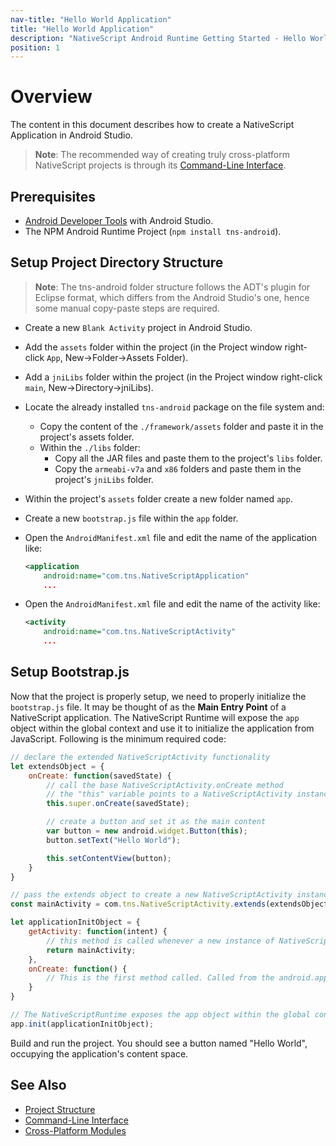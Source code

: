 ```yaml
---
nav-title: "Hello World Application"
title: "Hello World Application"
description: "NativeScript Android Runtime Getting Started - Hello World"
position: 1
---
```


# Overview

The content in this document describes how to create a NativeScript Application in Android Studio.

> **Note**: The recommended way of creating truly cross-platform NativeScript projects is through its [Command-Line Interface](https://github.com/NativeScript/nativescript-cli).

## Prerequisites

* [Android Developer Tools](http://developer.android.com/sdk/index.html) with Android Studio.
* The NPM Android Runtime Project (`npm install tns-android`).

## Setup Project Directory Structure

> **Note**: The tns-android folder structure follows the ADT's plugin for Eclipse format, which differs from the Android Studio's one, hence some manual copy-paste steps are required.

* Create a new `Blank Activity` project in Android Studio.
* Add the `assets` folder within the project (in the Project window right-click `App`, New->Folder->Assets Folder).
* Add a `jniLibs` folder within the project (in the Project window right-click `main`, New->Directory->jniLibs).
* Locate the already installed `tns-android` package on the file system and:
  + Copy the content of the `./framework/assets` folder and paste it in the project's assets folder.
  + Within the `./libs` folder:
    - Copy all the JAR files and paste them to the project's `libs` folder.
    - Copy the `armeabi-v7a` and `x86` folders and paste them in the project's `jniLibs` folder.
* Within the project's `assets` folder create a new folder named `app`.
* Create a new `bootstrap.js` file within the `app` folder.
* Open the `AndroidManifest.xml` file and edit the name of the application like:

  ``` XML
  <application
      android:name="com.tns.NativeScriptApplication"
      ...
  ```

* Open the `AndroidManifest.xml` file and edit the name of the activity like:

  ``` XML
  <activity
      android:name="com.tns.NativeScriptActivity"
      ...
  ```

## Setup Bootstrap.js

Now that the project is properly setup, we need to properly initialize the `bootstrap.js` file. It may be thought of as the **Main Entry Point** of a NativeScript application. The NativeScript Runtime will expose the `app` object within the global context and use it to initialize the application from JavaScript. Following is the minimum required code:

``` JavaScript
// declare the extended NativeScriptActivity functionality
let extendsObject = {
    onCreate: function(savedState) {
        // call the base NativeScriptActivity.onCreate method
        // the "this" variable points to a NativeScriptActivity instance
        this.super.onCreate(savedState);

        // create a button and set it as the main content
        var button = new android.widget.Button(this);
        button.setText("Hello World");

        this.setContentView(button);
    }
}

// pass the extends object to create a new NativeScriptActivity instance
const mainActivity = com.tns.NativeScriptActivity.extends(extendsObject);

let applicationInitObject = {
    getActivity: function(intent) {
        // this method is called whenever a new instance of NativeScriptActivity is about to be created
        return mainActivity;
    },
    onCreate: function() {
        // This is the first method called. Called from the android.app.Application.onCreate method.
    }
}

// The NativeScriptRuntime exposes the app object within the global context
app.init(applicationInitObject);

```

Build and run the project. You should see a button named "Hello World", occupying the application's content space.

## See Also

* [Project Structure](./project-structure.md)
* [Command-Line Interface](https://github.com/NativeScript/nativescript-cli)
* [Cross-Platform Modules](https://github.com/NativeScript/docs)
